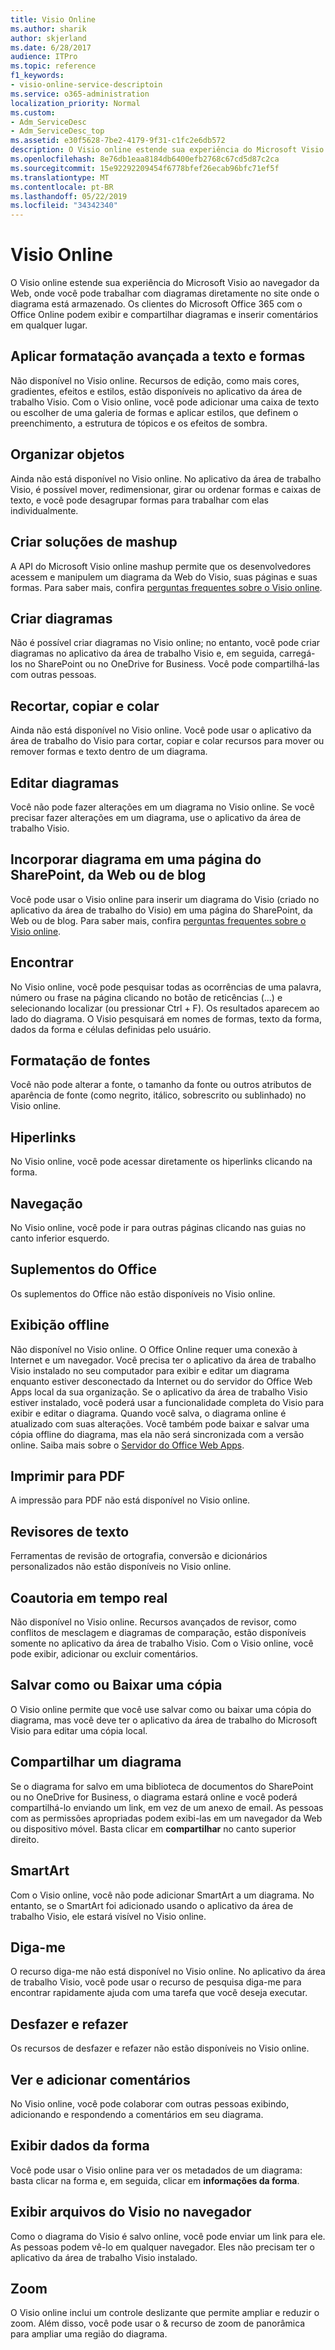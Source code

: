 ```yaml
---
title: Visio Online
ms.author: sharik
author: skjerland
ms.date: 6/28/2017
audience: ITPro
ms.topic: reference
f1_keywords:
- visio-online-service-descriptoin
ms.service: o365-administration
localization_priority: Normal
ms.custom:
- Adm_ServiceDesc
- Adm_ServiceDesc_top
ms.assetid: e30f5628-7be2-4179-9f31-c1fc2e6db572
description: O Visio online estende sua experiência do Microsoft Visio ao navegador da Web, onde você pode trabalhar com diagramas diretamente no site onde o diagrama está armazenado. Os clientes do Microsoft Office 365 com o Office Online podem exibir e compartilhar diagramas e inserir comentários em qualquer lugar.
ms.openlocfilehash: 8e76db1eaa8184db6400efb2768c67cd5d87c2ca
ms.sourcegitcommit: 15e92292209454f6778bfef26ecab96bfc71ef5f
ms.translationtype: MT
ms.contentlocale: pt-BR
ms.lasthandoff: 05/22/2019
ms.locfileid: "34342340"
---
```

# <a name="visio-online"></a>Visio Online

O Visio online estende sua experiência do Microsoft Visio ao navegador da Web, onde você pode trabalhar com diagramas diretamente no site onde o diagrama está armazenado. Os clientes do Microsoft Office 365 com o Office Online podem exibir e compartilhar diagramas e inserir comentários em qualquer lugar.
  
## <a name="apply-rich-formatting-to-text-and-shapes"></a>Aplicar formatação avançada a texto e formas
<a name="BM_1"> </a>

Não disponível no Visio online. Recursos de edição, como mais cores, gradientes, efeitos e estilos, estão disponíveis no aplicativo da área de trabalho Visio. Com o Visio online, você pode adicionar uma caixa de texto ou escolher de uma galeria de formas e aplicar estilos, que definem o preenchimento, a estrutura de tópicos e os efeitos de sombra.
  
## <a name="arrange-objects"></a>Organizar objetos
<a name="BM_2"> </a>

Ainda não está disponível no Visio online. No aplicativo da área de trabalho Visio, é possível mover, redimensionar, girar ou ordenar formas e caixas de texto, e você pode desagrupar formas para trabalhar com elas individualmente. 
  
## <a name="build-mashup-solutions"></a>Criar soluções de mashup
<a name="BM_3"> </a>

A API do Microsoft Visio online mashup permite que os desenvolvedores acessem e manipulem um diagrama da Web do Visio, suas páginas e suas formas. Para saber mais, confira [perguntas frequentes sobre o Visio online](https://go.microsoft.com/fwlink/?linkid=825706).
  
## <a name="create-diagrams"></a>Criar diagramas
<a name="BM_4"> </a>

Não é possível criar diagramas no Visio online; no entanto, você pode criar diagramas no aplicativo da área de trabalho Visio e, em seguida, carregá-los no SharePoint ou no OneDrive for Business. Você pode compartilhá-las com outras pessoas.
  
## <a name="cut-copy-and-paste"></a>Recortar, copiar e colar
<a name="BM_5"> </a>

Ainda não está disponível no Visio online. Você pode usar o aplicativo da área de trabalho do Visio para cortar, copiar e colar recursos para mover ou remover formas e texto dentro de um diagrama.
  
## <a name="edit-diagrams"></a>Editar diagramas
<a name="BM_6"> </a>

Você não pode fazer alterações em um diagrama no Visio online. Se você precisar fazer alterações em um diagrama, use o aplicativo da área de trabalho Visio.
  
## <a name="embed-diagram-in-a-sharepoint-web-or-blog-page"></a>Incorporar diagrama em uma página do SharePoint, da Web ou de blog
<a name="BM_7"> </a>

Você pode usar o Visio online para inserir um diagrama do Visio (criado no aplicativo da área de trabalho do Visio) em uma página do SharePoint, da Web ou de blog. Para saber mais, confira [perguntas frequentes sobre o Visio online](https://go.microsoft.com/fwlink/?linkid=825706).
  
## <a name="find"></a>Encontrar
<a name="BM_8"> </a>

No Visio online, você pode pesquisar todas as ocorrências de uma palavra, número ou frase na página clicando no botão de reticências (...) e selecionando localizar (ou pressionar Ctrl + F). Os resultados aparecem ao lado do diagrama. O Visio pesquisará em nomes de formas, texto da forma, dados da forma e células definidas pelo usuário.
  
## <a name="font-formatting"></a>Formatação de fontes
<a name="BM_9"> </a>

Você não pode alterar a fonte, o tamanho da fonte ou outros atributos de aparência de fonte (como negrito, itálico, sobrescrito ou sublinhado) no Visio online.
  
## <a name="hyperlinks"></a>Hiperlinks
<a name="BM_10"> </a>

No Visio online, você pode acessar diretamente os hiperlinks clicando na forma.
  
## <a name="navigation"></a>Navegação
<a name="BM_11"> </a>

No Visio online, você pode ir para outras páginas clicando nas guias no canto inferior esquerdo.
  
## <a name="office-add-ins"></a>Suplementos do Office
<a name="BM_12"> </a>

Os suplementos do Office não estão disponíveis no Visio online.
  
## <a name="offline-viewing"></a>Exibição offline
<a name="BM_13"> </a>

Não disponível no Visio online. O Office Online requer uma conexão à Internet e um navegador. Você precisa ter o aplicativo da área de trabalho Visio instalado no seu computador para exibir e editar um diagrama enquanto estiver desconectado da Internet ou do servidor do Office Web Apps local da sua organização. Se o aplicativo da área de trabalho Visio estiver instalado, você poderá usar a funcionalidade completa do Visio para exibir e editar o diagrama. Quando você salva, o diagrama online é atualizado com suas alterações. Você também pode baixar e salvar uma cópia offline do diagrama, mas ela não será sincronizada com a versão online. Saiba mais sobre o [Servidor do Office Web Apps](https://technet.microsoft.com/library/ff431685.aspx).
  
## <a name="print-to-pdf"></a>Imprimir para PDF
<a name="BM_14"> </a>

A impressão para PDF não está disponível no Visio online.
  
## <a name="proofing-tools"></a>Revisores de texto
<a name="BM_15"> </a>

Ferramentas de revisão de ortografia, conversão e dicionários personalizados não estão disponíveis no Visio online.
  
## <a name="real-time-co-authoring"></a>Coautoria em tempo real
<a name="BM_16"> </a>

Não disponível no Visio online. Recursos avançados de revisor, como conflitos de mesclagem e diagramas de comparação, estão disponíveis somente no aplicativo da área de trabalho Visio. Com o Visio online, você pode exibir, adicionar ou excluir comentários.
  
## <a name="save-as-or-download-a-copy"></a>Salvar como ou Baixar uma cópia
<a name="BM_17"> </a>

O Visio online permite que você use salvar como ou baixar uma cópia do diagrama, mas você deve ter o aplicativo da área de trabalho do Microsoft Visio para editar uma cópia local.
  
## <a name="share-a-diagram"></a>Compartilhar um diagrama
<a name="BM_18"> </a>

Se o diagrama for salvo em uma biblioteca de documentos do SharePoint ou no OneDrive for Business, o diagrama estará online e você poderá compartilhá-lo enviando um link, em vez de um anexo de email. As pessoas com as permissões apropriadas podem exibi-las em um navegador da Web ou dispositivo móvel. Basta clicar em **compartilhar** no canto superior direito. 
  
## <a name="smartart"></a>SmartArt
<a name="BM_19"> </a>

Com o Visio online, você não pode adicionar SmartArt a um diagrama. No entanto, se o SmartArt foi adicionado usando o aplicativo da área de trabalho Visio, ele estará visível no Visio online.
  
## <a name="tell-me"></a>Diga-me
<a name="BM_20"> </a>

O recurso diga-me não está disponível no Visio online. No aplicativo da área de trabalho Visio, você pode usar o recurso de pesquisa diga-me para encontrar rapidamente ajuda com uma tarefa que você deseja executar.
  
## <a name="undo-and-redo"></a>Desfazer e refazer
<a name="BM_21"> </a>

Os recursos de desfazer e refazer não estão disponíveis no Visio online.
  
## <a name="view-and-add-comments"></a>Ver e adicionar comentários
<a name="BM_22"> </a>

 No Visio online, você pode colaborar com outras pessoas exibindo, adicionando e respondendo a comentários em seu diagrama. 
  
## <a name="view-shape-data"></a>Exibir dados da forma
<a name="BM_23"> </a>

Você pode usar o Visio online para ver os metadados de um diagrama: basta clicar na forma e, em seguida, clicar em **informações da forma**.
  
## <a name="view-visio-files-in-the-browser"></a>Exibir arquivos do Visio no navegador
<a name="BM_24"> </a>

Como o diagrama do Visio é salvo online, você pode enviar um link para ele. As pessoas podem vê-lo em qualquer navegador. Eles não precisam ter o aplicativo da área de trabalho Visio instalado.
  
## <a name="zoom"></a>Zoom
<a name="BM_25"> </a>

O Visio online inclui um controle deslizante que permite ampliar e reduzir o zoom. Além disso, você pode usar o &amp; recurso de zoom de panorâmica para ampliar uma região do diagrama.
  

